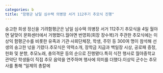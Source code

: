 ```yaml
---
categories: b
title: "함평군 남일 심수택 의병장 서거 112주기 추모식 진행"
---
```

숭고한 희생 정신을 기려함평군은 남일 심수택 의병장 서거 112주기 추모식을 4일 월야면 달맞이 문화센터에서 거행했다.월야면 번영회(회장 장수복)가 주관한 추모식에는 이상익 함평군수를 비롯한 유족과 기관·사회단체장, 학생, 주민 등 300여 명이 참석해 선생의 숭고한 넋을 기렸다.추모식은 약력소개, 장학금 지급과 백일장 시상, 공로패 증정, 헌화 및 분향, 추모노래, 충의격문 등의 순으로 진행됐다.특히 식전 행사로 월야중학교 관악단 학생들이 직접 추모 음악을 연주하며 행사에 의미를 더했다.이상익 군수는 추모사를 통해 “일제의 총칼에